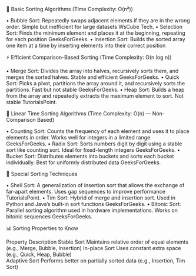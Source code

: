 🧮 Basic Sorting Algorithms (Time Complexity: O(n²))

• Bubble Sort: Repeatedly swaps adjacent elements if they are in the wrong order. Simple but inefficient for large datasets WsCube Tech.
• Selection Sort: Finds the minimum element and places it at the beginning, repeating for each position GeeksForGeeks.
• Insertion Sort: Builds the sorted array one item at a time by inserting elements into their correct position 

⚡ Efficient Comparison-Based Sorting (Time Complexity: O(n log n))

• Merge Sort: Divides the array into halves, recursively sorts them, and merges the sorted halves. Stable and efficient GeeksForGeeks.
• Quick Sort: Picks a pivot, partitions the array around it, and recursively sorts the partitions. Fast but not stable GeeksForGeeks.
• Heap Sort: Builds a heap from the array and repeatedly extracts the maximum element to sort. Not stable TutorialsPoint.



🚀 Linear Time Sorting Algorithms (Time Complexity: O(n) — Non-Comparison Based)

• Counting Sort: Counts the frequency of each element and uses it to place elements in order. Works well for integers in a limited range GeeksForGeeks.
• Radix Sort: Sorts numbers digit by digit using a stable sort like counting sort. Ideal for fixed-length integers GeeksForGeeks.
• Bucket Sort: Distributes elements into buckets and sorts each bucket individually. Best for uniformly distributed data GeeksForGeeks.


🧠 Special Sorting Techniques

• Shell Sort: A generalization of insertion sort that allows the exchange of far-apart elements. Uses gap sequences to improve performance TutorialsPoint.
• Tim Sort: Hybrid of merge and insertion sort. Used in Python and Java’s built-in sort functions GeeksForGeeks.
• Bitonic Sort: Parallel sorting algorithm used in hardware implementations. Works on bitonic sequences GeeksForGeeks.


📊 Sorting Properties to Know

Property	Description	
Stable Sort	Maintains relative order of equal elements (e.g., Merge, Bubble, Insertion)	
In-place Sort	Uses constant extra space (e.g., Quick, Heap, Bubble)	
Adaptive Sort	Performs better on partially sorted data (e.g., Insertion, Tim Sort)	
